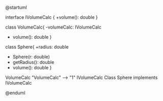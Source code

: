 @startuml

interface IVolumeCalc {
+volume(): double
}

class VolumeCalc{
-volumeCalc: IVolumeCalc
+ volume(): double
}

class Sphere{
+radius: double
+ Sphere(r: double)
+ getRadius(): double
+ volume(): double
}

VolumeCalc "VolumeCalc" --> "1" IVolumeCalc
Class Sphere implements IVolumeCalc

@enduml